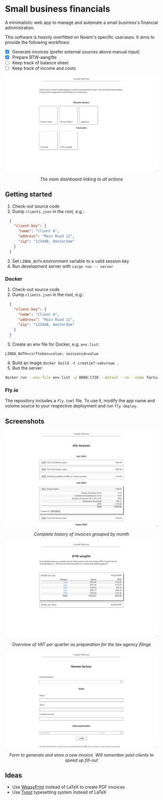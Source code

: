 # Small business financials

A minimalistic web app to manage and automate a small business's financial administration.

This software is heavily overfitted on Noemi's specific usecases.
It aims to provide the following workflows:

- [x] Generate invoices (prefer external sources above manual input)
- [x] Prepare BTW-aangifte
- [ ] Keep track of balance sheet
- [ ] Keep track of income and costs

![Dashboard](img/dashboard.png)
<center><em>The main dashboard linking to all actions</em></center>

## Getting started

1. Check-out source code
2. Dump `clients.json` in the root, e.g.:
```json
  {
    "client-key": {
      "name": "Client A",
      "address": "Main Road 12",
      "zip": "1234AB, Amsterdam"
    }
  }
```
3. Set `LINDA_AUTH` environment variable to a valid session key
4. Run development server with `cargo run -- server`

### Docker

1. Check-out source code
2. Dump `clients.json` in the root, e.g.:
```json
  {
    "client-key": {
      "name": "Client A",
      "address": "Main Road 12",
      "zip": "1234AB, Amsterdam"
    }
  }
```
3. Create an env file for Docker, e.g. `env.list`:
```
LINDA_AUTH=csrftoken=value; sessionid=value
```
4. Build an image `docker build -t creatief-vakvrouw .`
5. Run the server:
```sh
docker run --env-file env.list -p 8080:1728 --detach --rm --name facturen creatief-vakvrouw:latest
```

### Fly.io

The repository includes a `fly.toml` file.
To use it, modify the app name and volume source to your respective deployment and run `fly deploy`.

## Screenshots

![List of invoices](img/invoices.png)
<center><em>Complete history of invoices grouped by month</em></center>

![VAT overview](img/vat.png)
<center><em>Overview of VAT per quarter as preparation for the tax agency filings</em></center>

![New invoice form](img/new-invoice.png)
<center><em>Form to generate and store a new invoice. Will remember past clients to speed up fill-out</em></center>

## Ideas

- Use [WeasyPrint](https://doc.courtbouillon.org/weasyprint/stable/) instead of LaTeX to create PDF invoices
- Use [Typst](https://github.com/typst/typst) typesetting system instead of LaTeX
